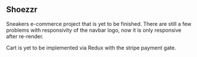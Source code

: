 ## Shoezzr

Sneakers e-commerce project that is yet to be finished. There are still a few problems with responsivity of the navbar logo, now it is only responsive after re-render.

Cart is yet to be implemented via Redux with the stripe payment gate.
